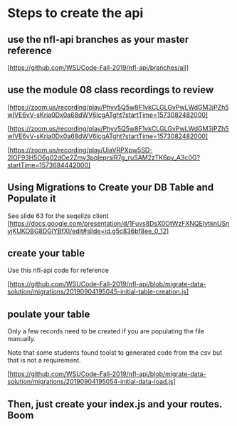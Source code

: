 # Steps to create the api

## use the nfl-api branches as your master reference

[https://github.com/WSUCode-Fall-2019/nfl-api/branches/all]

## use the module 08 class recordings to review

[https://zoom.us/recording/play/Phyv5Q5w8F1vkCLGLGvPwLWdGM3jPZh5wIVE6vV-sKria0Dx0a68dWV6lcgATght?startTime=1573082482000]

[https://zoom.us/recording/play/Phyv5Q5w8F1vkCLGLGvPwLWdGM3jPZh5wIVE6vV-sKria0Dx0a68dWV6lcgATght?startTime=1573082482000]

[https://zoom.us/recording/play/UiaVRPXpw5SD-2lOF93H5O6g02dOe2Zmy3pqleprsiR7g_ruSAM2zTK6pv_A3c0G?startTime=1573684442000]

## Using Migrations to Create your DB Table and Populate it

See slide 63 for the seqelize client
[https://docs.google.com/presentation/d/1Fuvs8DsX0OtWzFXNQEIytknUSnyjKUKOBG8DGlYBfXI/edit#slide=id.g5c836bf8ee_0_12]

## create your table

Use this nfl-api code for reference

[https://github.com/WSUCode-Fall-2019/nfl-api/blob/migrate-data-solution/migrations/20190904195045-initial-table-creation.js]

## poulate your table

Only a few records need to be created if you are populating the file manually.

Note that some students found toolst to generated code from the csv but that is not a requirement.

[https://github.com/WSUCode-Fall-2019/nfl-api/blob/migrate-data-solution/migrations/20190904195054-initial-data-load.js]

## Then, just create your index.js and your routes. Boom
